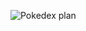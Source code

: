 ![Pokedex plan](https://user-images.githubusercontent.com/74560886/107711984-74218e00-6c7d-11eb-8383-9a01b292d066.png)
